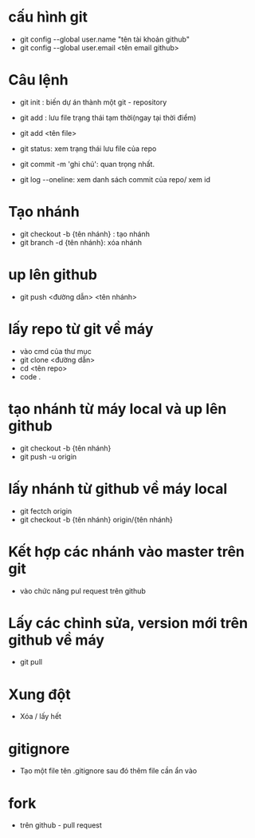 # cấu hình git
- git config --global user.name "tên tài khoản github"
- git config --global user.email <tên email github>

# Câu lệnh
- git init : biến dự án thành một git - repository

- git add : lưu file trạng thái tạm thời(ngay tại thời điểm)
- git add <tên file>

- git status: xem trạng thái lưu file của repo

- git commit -m 'ghi chú': quan trọng nhất.

- git log --oneline: xem danh sách commit của repo/ xem id

# Tạo nhánh

- git checkout -b {tên nhánh} : tạo nhánh
- git branch -d {tên nhánh}: xóa nhánh

# up lên github
- git push <đường dẫn> <tên nhánh>

# lấy repo từ git về máy
- vào cmd của thư mục
- git clone <đường dẫn>
- cd <tên repo>
- code .

# tạo nhánh từ máy local và up lên github
- git checkout -b {tên nhánh}
- git push -u origin

# lấy nhánh từ github về máy local
- git fectch origin
- git checkout -b {tên nhánh} origin/{tên nhánh}

# Kết hợp các nhánh vào master trên git
- vào chức năng pul request trên github

# Lấy các chỉnh sửa, version mới trên github về máy
- git pull 

# Xung đột 
- Xóa / lấy hết

# gitignore
- Tạo một file tên .gitignore sau đó thêm file cần ẩn vào 

# fork 
- trên github - pull request